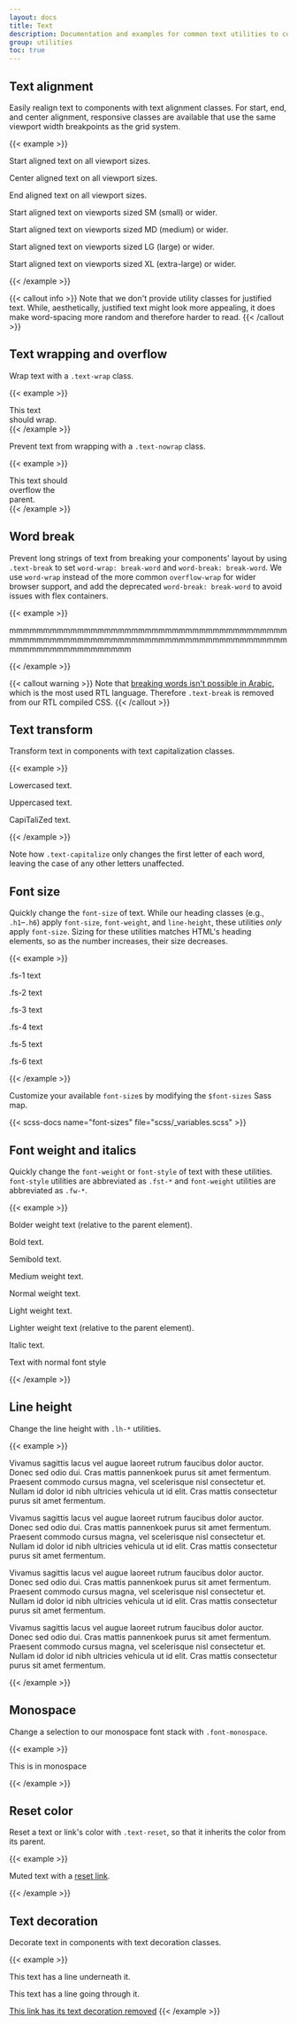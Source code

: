 ```yaml
---
layout: docs
title: Text
description: Documentation and examples for common text utilities to control alignment, wrapping, weight, and more.
group: utilities
toc: true
---
```


## Text alignment

Easily realign text to components with text alignment classes. For start, end, and center alignment, responsive classes are available that use the same viewport width breakpoints as the grid system.

{{< example >}}
<p class="text-start">Start aligned text on all viewport sizes.</p>
<p class="text-center">Center aligned text on all viewport sizes.</p>
<p class="text-end">End aligned text on all viewport sizes.</p>

<p class="text-sm-start">Start aligned text on viewports sized SM (small) or wider.</p>
<p class="text-md-start">Start aligned text on viewports sized MD (medium) or wider.</p>
<p class="text-lg-start">Start aligned text on viewports sized LG (large) or wider.</p>
<p class="text-xl-start">Start aligned text on viewports sized XL (extra-large) or wider.</p>
{{< /example >}}

{{< callout info >}}
Note that we don't provide utility classes for justified text. While, aesthetically, justified text might look more appealing, it does make word-spacing more random and therefore harder to read.
{{< /callout >}}

## Text wrapping and overflow

Wrap text with a `.text-wrap` class.

{{< example >}}
<div class="badge bg-primary text-wrap" style="width: 6rem;">
  This text should wrap.
</div>
{{< /example >}}

Prevent text from wrapping with a `.text-nowrap` class.

{{< example >}}
<div class="text-nowrap bd-highlight" style="width: 8rem;">
  This text should overflow the parent.
</div>
{{< /example >}}

## Word break

Prevent long strings of text from breaking your components' layout by using `.text-break` to set `word-wrap: break-word` and `word-break: break-word`. We use `word-wrap` instead of the more common `overflow-wrap` for wider browser support, and add the deprecated `word-break: break-word` to avoid issues with flex containers.

{{< example >}}
<p class="text-break">mmmmmmmmmmmmmmmmmmmmmmmmmmmmmmmmmmmmmmmmmmmmmmmmmmmmmmmmmmmmmmmmmmmmmmmmmmmmmmmmmmmmmmmmmmmmmmmmmmmm</p>
{{< /example >}}

{{< callout warning >}}
Note that [breaking words isn't possible in Arabic](https://rtlstyling.com/posts/rtl-styling#3.-line-break), which is the most used RTL language. Therefore `.text-break` is removed from our RTL compiled CSS.
{{< /callout >}}

## Text transform

Transform text in components with text capitalization classes.

{{< example >}}
<p class="text-lowercase">Lowercased text.</p>
<p class="text-uppercase">Uppercased text.</p>
<p class="text-capitalize">CapiTaliZed text.</p>
{{< /example >}}

Note how `.text-capitalize` only changes the first letter of each word, leaving the case of any other letters unaffected.

## Font size

Quickly change the `font-size` of text. While our heading classes (e.g., `.h1`–`.h6`) apply `font-size`, `font-weight`, and `line-height`, these utilities _only_ apply `font-size`. Sizing for these utilities matches HTML's heading elements, so as the number increases, their size decreases.

{{< example >}}
<p class="fs-1">.fs-1 text</p>
<p class="fs-2">.fs-2 text</p>
<p class="fs-3">.fs-3 text</p>
<p class="fs-4">.fs-4 text</p>
<p class="fs-5">.fs-5 text</p>
<p class="fs-6">.fs-6 text</p>
{{< /example >}}

Customize your available `font-size`s by modifying the `$font-sizes` Sass map.

{{< scss-docs name="font-sizes" file="scss/_variables.scss" >}}

## Font weight and italics

Quickly change the `font-weight` or `font-style` of text with these utilities. `font-style` utilities are abbreviated as `.fst-*` and `font-weight` utilities are abbreviated as `.fw-*`.

{{< example >}}
<p class="fw-bolder">Bolder weight text (relative to the parent element).</p>
<p class="fw-bold">Bold text.</p>
<p class="fw-semibold">Semibold text.</p>
<p class="fw-medium">Medium weight text.</p>
<p class="fw-normal">Normal weight text.</p>
<p class="fw-light">Light weight text.</p>
<p class="fw-lighter">Lighter weight text (relative to the parent element).</p>
<p class="fst-italic">Italic text.</p>
<p class="fst-normal">Text with normal font style</p>
{{< /example >}}

## Line height

Change the line height with `.lh-*` utilities.

{{< example >}}
<p class="lh-1">Vivamus sagittis lacus vel augue laoreet rutrum faucibus dolor auctor. Donec sed odio dui. Cras mattis pannenkoek purus sit amet fermentum. Praesent commodo cursus magna, vel scelerisque nisl consectetur et. Nullam id dolor id nibh ultricies vehicula ut id elit. Cras mattis consectetur purus sit amet fermentum.</p>
<p class="lh-sm">Vivamus sagittis lacus vel augue laoreet rutrum faucibus dolor auctor. Donec sed odio dui. Cras mattis pannenkoek purus sit amet fermentum. Praesent commodo cursus magna, vel scelerisque nisl consectetur et. Nullam id dolor id nibh ultricies vehicula ut id elit. Cras mattis consectetur purus sit amet fermentum.</p>
<p class="lh-base">Vivamus sagittis lacus vel augue laoreet rutrum faucibus dolor auctor. Donec sed odio dui. Cras mattis pannenkoek purus sit amet fermentum. Praesent commodo cursus magna, vel scelerisque nisl consectetur et. Nullam id dolor id nibh ultricies vehicula ut id elit. Cras mattis consectetur purus sit amet fermentum.</p>
<p class="lh-lg">Vivamus sagittis lacus vel augue laoreet rutrum faucibus dolor auctor. Donec sed odio dui. Cras mattis pannenkoek purus sit amet fermentum. Praesent commodo cursus magna, vel scelerisque nisl consectetur et. Nullam id dolor id nibh ultricies vehicula ut id elit. Cras mattis consectetur purus sit amet fermentum.</p>
{{< /example >}}

## Monospace

Change a selection to our monospace font stack with `.font-monospace`.

{{< example >}}
<p class="font-monospace">This is in monospace</p>
{{< /example >}}

## Reset color

Reset a text or link's color with `.text-reset`, so that it inherits the color from its parent.

{{< example >}}
<p class="text-muted">
  Muted text with a <a href="#" class="text-reset">reset link</a>.
</p>
{{< /example >}}

## Text decoration

Decorate text in components with text decoration classes.

{{< example >}}
<p class="text-decoration-underline">This text has a line underneath it.</p>
<p class="text-decoration-line-through">This text has a line going through it.</p>
<a href="#" class="text-decoration-none">This link has its text decoration removed</a>
{{< /example >}}
